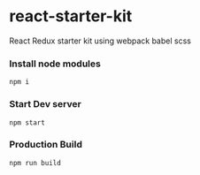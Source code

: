 # react-starter-kit
React Redux starter kit using webpack babel scss

### Install node modules
	npm i

### Start Dev server
	npm start

### Production Build
	npm run build
